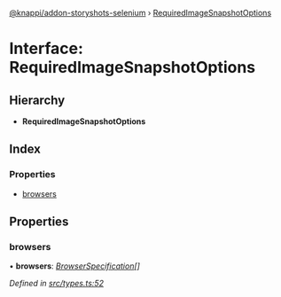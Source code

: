 [@knappi/addon-storyshots-selenium](../README.md) ›
[RequiredImageSnapshotOptions](requiredimagesnapshotoptions.md)

# Interface: RequiredImageSnapshotOptions

## Hierarchy

- **RequiredImageSnapshotOptions**

## Index

### Properties

- [browsers](requiredimagesnapshotoptions.md#browsers)

## Properties

### browsers

• **browsers**: _[BrowserSpecification](browserspecification.md)[]_

_Defined in
[src/types.ts:52](https://github.com/nknapp/addons-storyshots-selenium/blob/fbd4145/src/types.ts#L52)_
